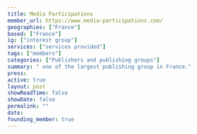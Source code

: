 ```yaml
---
title: Media Participations
member_url: https://www.media-participations.com/
geographies: ["France"]
based: ["France"]
ig: ["interest group"] 
services: ["services provided"] 
tags: ["members"]
categories: ["Publishers and publishing groups"]
summary: " one of the largest publishing group in France."
press:
active: true
layout: post
showReadTime: false
showDate: false
permalink: ""
date: 
founding_member: true
---
```


